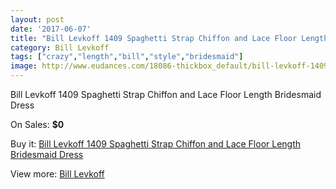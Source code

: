 ```yaml
---
layout: post
date: '2017-06-07'
title: "Bill Levkoff 1409 Spaghetti Strap Chiffon and Lace Floor Length Bridesmaid Dress"
category: Bill Levkoff
tags: ["crazy","length","bill","style","bridesmaid"]
image: http://www.eudances.com/18086-thickbox_default/bill-levkoff-1409-spaghetti-strap-chiffon-and-lace-floor-length-bridesmaid-dress.jpg
---
```

Bill Levkoff 1409 Spaghetti Strap Chiffon and Lace Floor Length Bridesmaid Dress

On Sales: **$0**
<a href="https://www.eudances.com/en/bill-levkoff/5258-bill-levkoff-1409-spaghetti-strap-chiffon-and-lace-floor-length-bridesmaid-dress.html"><amp-img layout="responsive" width="600" height="600" src="//www.eudances.com/18086-thickbox_default/bill-levkoff-1409-spaghetti-strap-chiffon-and-lace-floor-length-bridesmaid-dress.jpg" alt="Bill Levkoff 1409 Spaghetti Strap Chiffon and Lace Floor Length Bridesmaid Dress 0" /></a>
<a href="https://www.eudances.com/en/bill-levkoff/5258-bill-levkoff-1409-spaghetti-strap-chiffon-and-lace-floor-length-bridesmaid-dress.html"><amp-img layout="responsive" width="600" height="600" src="//www.eudances.com/18087-thickbox_default/bill-levkoff-1409-spaghetti-strap-chiffon-and-lace-floor-length-bridesmaid-dress.jpg" alt="Bill Levkoff 1409 Spaghetti Strap Chiffon and Lace Floor Length Bridesmaid Dress 1" /></a>

Buy it: [Bill Levkoff 1409 Spaghetti Strap Chiffon and Lace Floor Length Bridesmaid Dress](https://www.eudances.com/en/bill-levkoff/5258-bill-levkoff-1409-spaghetti-strap-chiffon-and-lace-floor-length-bridesmaid-dress.html "Bill Levkoff 1409 Spaghetti Strap Chiffon and Lace Floor Length Bridesmaid Dress")

View more: [Bill Levkoff](https://www.eudances.com/en/57-bill-levkoff "Bill Levkoff")